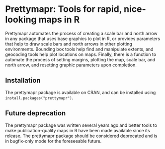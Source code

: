 Prettymapr: Tools for rapid, nice-looking maps in R
================

Prettymapr automates the process of creating a scale bar and north arrow
in any package that uses base graphics to plot in R, or provides
parameters that help to draw scale bars and north arrows in other
plotting environments. Bounding box tools help find and manipulate
extents, and geocoding tools help plot locations on maps. Finally, there
is a function to automate the process of setting margins, plotting the
map, scale bar, and north arrow, and resetting graphic parameters upon
completion.

## Installation

The prettymapr package is available on CRAN, and can be installed using
`install.packages("prettymapr")`.

## Future deprecation

The prettymapr package was written several years ago and better tools to
make publication-quality maps in R have been made available since its
release. The prettymapr package should be considered deprecated and is
in bugfix-only mode for the foreseeable future.
